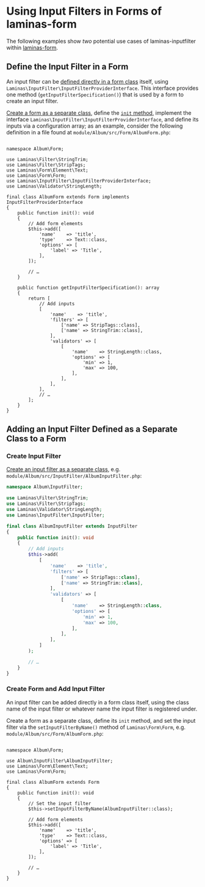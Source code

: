 # Using Input Filters in Forms of laminas-form

The following examples show _two_ potential use cases of laminas-inputfilter within [laminas-form](https://docs.laminas.dev/laminas-form/).

## Define the Input Filter in a Form

An input filter can be [defined directly in a form class](https://docs.laminas.dev/laminas-form/v3/quick-start/#hinting-to-the-input-filter) itself, using `Laminas\InputFilter\InputFilterProviderInterface`.
This interface provides one method (`getInputFilterSpecification()`) that is used by a form to create an input filter.

[Create a form as a separate class](https://docs.laminas.dev/laminas-form/v3/quick-start/#factory-backed-form-extension), define the [`init` method](https://docs.laminas.dev/laminas-form/v3/advanced/#initialization), implement the interface `Laminas\InputFilter\InputFilterProviderInterface`, and define its inputs via a configuration array; as an example, consider the following definition in a file found at `module/Album/src/Form/AlbumForm.php`:

<!-- markdownlint-disable MD033 -->
<pre class="language-php" data-line="7,10,26-48"><code>
namespace Album\Form;

use Laminas\Filter\StringTrim;
use Laminas\Filter\StripTags;
use Laminas\Form\Element\Text;
use Laminas\Form\Form;
use Laminas\InputFilter\InputFilterProviderInterface;
use Laminas\Validator\StringLength;

final class AlbumForm extends Form implements InputFilterProviderInterface
{
    public function init(): void
    {
        // Add form elements
        $this->add([
            'name'    => 'title',
            'type'    => Text::class,
            'options' => [
                'label' => 'Title',
            ],
        ]);

        // …
    }

    public function getInputFilterSpecification(): array
    {
        return [
            // Add inputs
            [
                'name'    => 'title',
                'filters' => [
                    ['name' => StripTags::class],
                    ['name' => StringTrim::class],
                ],
                'validators' => [
                    [
                        'name'    => StringLength::class,
                        'options' => [
                            'min' => 1,
                            'max' => 100,
                        ],
                    ],
                ],
            ],
            // …
        ];
    }
}
</code></pre>
<!-- markdownlint-enable MD033 -->

## Adding an Input Filter Defined as a Separate Class to a Form

### Create Input Filter

[Create an input filter as a separate class](../intro.md), e.g. `module/Album/src/InputFilter/AlbumInputFilter.php`:

```php
namespace Album\InputFilter;

use Laminas\Filter\StringTrim;
use Laminas\Filter\StripTags;
use Laminas\Validator\StringLength;
use Laminas\InputFilter\InputFilter;

final class AlbumInputFilter extends InputFilter
{
    public function init(): void
    {
        // Add inputs
        $this->add(
            [
                'name'    => 'title',
                'filters' => [
                    ['name' => StripTags::class],
                    ['name' => StringTrim::class],
                ],
                'validators' => [
                    [
                        'name'    => StringLength::class,
                        'options' => [
                            'min' => 1,
                            'max' => 100,
                        ],
                    ],
                ],
            ]
        );

        // …
    }
}
```

### Create Form and Add Input Filter

An input filter can be added directly in a form class itself, using the class name of the input filter or whatever name the input filter is registered under.

Create a form as a separate class, define its `init` method, and set the input filter via the `setInputFilterByName()` method of `Laminas\Form\Form`, e.g. `module/Album/src/Form/AlbumForm.php`:

<!-- markdownlint-disable MD033 -->
<pre class="language-php" data-line="11-12"><code>
namespace Album\Form;

use Album\InputFilter\AlbumInputFilter;
use Laminas\Form\Element\Text;
use Laminas\Form\Form;

final class AlbumForm extends Form
{
    public function init(): void
    {
        // Set the input filter
        $this->setInputFilterByName(AlbumInputFilter::class);

        // Add form elements
        $this->add([
            'name'    => 'title',
            'type'    => Text::class,
            'options' => [
                'label' => 'Title',
            ],
        ]);

        // …
    }
}
</code></pre>
<!-- markdownlint-enable MD033 -->
